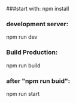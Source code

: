 ###start with:
npm install

### development server:
npm run dev 

### Build Production:
npm run build

### after "npm run buid":
npm run start
